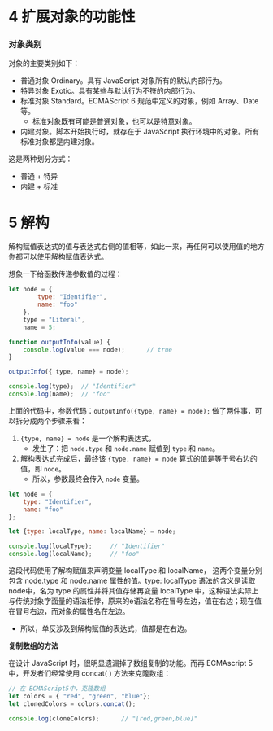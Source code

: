 



# 4 扩展对象的功能性

### 对象类别

对象的主要类别如下：

- 普通对象 Ordinary。具有 JavaScript 对象所有的默认内部行为。
- 特异对象 Exotic。具有某些与默认行为不符的内部行为。
- 标准对象 Standard。ECMAScript 6 规范中定义的对象，例如 Array、Date等。
  - 标准对象既有可能是普通对象，也可以是特意对象。
- 内建对象。脚本开始执行时，就存在于 JavaScript 执行环境中的对象。所有标准对象都是内建对象。



这是两种划分方式：

- 普通 + 特异
- 内建 + 标准



# 5 解构

解构赋值表达式的值与表达式右侧的值相等，如此一来，再任何可以使用值的地方你都可以使用解构赋值表达式。

想象一下给函数传递参数值的过程：

```js
let node = {
		type: "Identifier",
    	name: "foo"
	},
	type = "Literal",
	name = 5;

function outputInfo(value) {
    console.log(value === node);      // true
}

outputInfo({ type, name} = node);

console.log(type);	// "Identifier"
console.log(name);	// "foo"
```

上面的代码中，参数代码：`outputInfo({type, name} = node);` 做了两件事，可以拆分成两个步骤来看：

1. `{type, name} = node` 是一个解构表达式，
   - 发生了：把 `node.type` 和 `node.name` 赋值到 `type` 和 `name`。
2. 解构表达式完成后，最终该 `{type, name} = node` 算式的值是等于号右边的值，即 `node`。
   - 所以，参数最终会传入 `node` 变量。



```js
let node = {
    type: "Identifier",
    name: "foo"
};

let {type: localType, name: localName} = node;

console.log(localType);		// "Identifier"
console.log(localName);		// "foo"
```

这段代码使用了解构赋值来声明变量 localType 和 localName， 这两个变量分别包含 node.type 和 node.name 属性的值。type: localType 语法的含义是读取 node中，名为 type 的属性并将其值存储再变量 localType 中，这种语法实际上与传统对象字面量的语法相悖，原来的e语法名称在冒号左边，值在右边；现在值在冒号右边，而对象的属性名在左边。

- 所以，单反涉及到解构赋值的表达式，值都是在右边。



**复制数组的方法**

在设计 JavaScript 时，很明显遗漏掉了数组复制的功能。而再 ECMAscript 5 中，开发者们经常使用 concat( ) 方法来克隆数组：

```js
// 在 ECMAScript5中，克隆数组
let colors = { "red", "green", "blue"};
let clonedColors = colors.concat();

console.log(cloneColors);      // "[red,green,blue]"
```





























